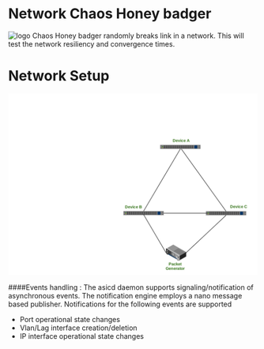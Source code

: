 # Network Chaos Honey badger
![logo](badger.png "logo")
Chaos Honey badger randomly breaks link in a network. This will test the network resiliency
and convergence times.

Network Setup
=============
![alt text](Network.png "Network Diagram")

####Events handling :
The asicd daemon supports signaling/notification of asynchronous events. The notification engine employs a nano message based publisher. Notifications for the following events are supported
- Port operational state changes
- Vlan/Lag interface creation/deletion
- IP interface operational state changes

